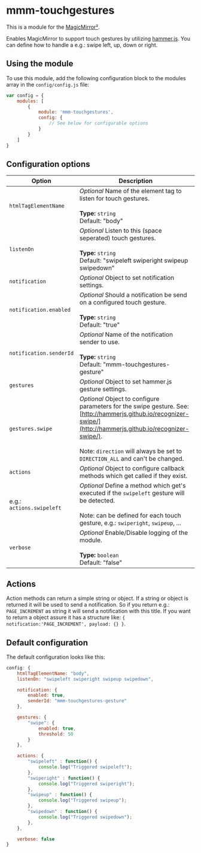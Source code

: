 # mmm-touchgestures

This is a module for the [MagicMirror²](https://github.com/MichMich/MagicMirror/).

Enables MagicMirror to support touch gestures by utilizing [hammer.js](https://hammerjs.github.io/). You can define how to handle a e.g.: swipe left, up, down or right.

## Using the module

To use this module, add the following configuration block to the modules array in the `config/config.js` file:
```js
var config = {
    modules: [
        {
            module: 'mmm-touchgestures',
            config: {
                // See below for configurable options
            }
        }
    ]
}
```

## Configuration options

| Option           | Description
|----------------- |-----------
| `htmlTagElementName`        | *Optional* Name of the element tag to listen for touch gestures.<br><br>**Type:** `string` <br>Default: "body"
| `listenOn`                  | *Optional* Listen to this (space seperated) touch gestures. <br><br>**Type:** `string` <br>Default: "swipeleft swiperight swipeup swipedown"
| `notification`              | *Optional* Object to set notification settings.
| `notification.enabled`      | *Optional* Should a notification be send on a configured touch gesture.  <br><br>**Type:** `string` <br>Default: "true"
| `notification.senderId`     | *Optional* Name of the notification sender to use. <br><br>**Type:** `string` <br>Default: "mmm-touchgestures-gesture"
| `gestures`                  | *Optional* Object to set hammer.js gesture settings.
| `gestures.swipe`            | *Optional* Object to configure parameters for the swipe gesture. See: [http://hammerjs.github.io/recognizer-swipe/](http://hammerjs.github.io/recognizer-swipe/). <br><br> Note: `direction` will always be set to `DIRECTION_ALL` and can't be changed.
| `actions`                   | *Optional* Object to configure callback methods which get called if they exist.
| e.g.: `actions.swipeleft`   | *Optional* Define a method which get's executed if the `swipeleft` gesture will be detected. <br><br> Note: can be defined for each touch gesture, e.g.: `swiperight`, `swipeup`, ...
| `verbose`   | *Optional* Enable/Disable logging of the module. <br><br>**Type:** `boolean` <br>Default: "false"

## Actions
Action methods can return a simple string or object. If a string or object is returned it will be used to send a notification. So if you return e.g.: `PAGE_INCREMENT` as string it will send a notification with this title. If you want to return a object assure it has a structure like: `{ notification:'PAGE_INCREMENT', payload: {} }`.

## Default configuration

The default configuration looks like this:
```js
config: {
    htmlTagElementName: "body",
    listenOn: "swipeleft swiperight swipeup swipedown",

    notification: {
        enabled: true,
        senderId: "mmm-touchgestures-gesture"
    },

    gestures: {
        "swipe": {
            enabled: true,
            threshold: 50
        }
    },

    actions: {
        "swipeleft" : function() {
            console.log("Triggered swipeleft");
        },
        "swiperight" : function() {
            console.log("Triggered swiperight");
        },
        "swipeup" : function() {
            console.log("Triggered swipeup");
        },
        "swipedown" : function() {
            console.log("Triggered swipedown");
        },
    },

    verbose: false
}
```